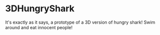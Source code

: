 # 3DHungryShark
It's exactly as it says, a prototype of a 3D version of hungry shark! Swim around and eat innocent people!
